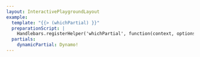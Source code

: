 ```yaml
---
layout: InteractivePlaygroundLayout
example:
  template: "{{> (whichPartial) }}"
  preparationScript: |
    Handlebars.registerHelper('whichPartial', function(context, options) { return 'dynamicPartial' });
  partials:
    dynamicPartial: Dynamo!
---
```

